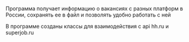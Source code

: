 Программа получает информацию о вакансиях с разных платформ в России, сохранять ее в файл и позволять удобно работать с ней

В программе созданы классы для взаимодействия с api hh.ru и superjob.ru
